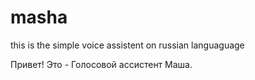 # masha
this is the simple voice assistent on russian languaguage

Привет!
Это - Голосовой ассистент Маша.
